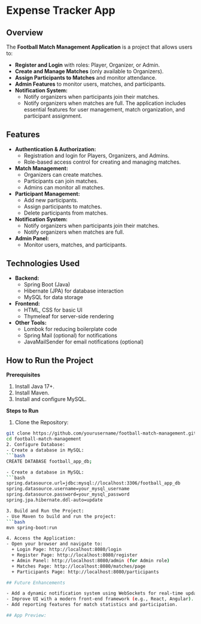 # Expense Tracker App

## Overview

The **Football Match Management Application** is a project that allows users to:
- **Register and Login** with roles: Player, Organizer, or Admin.
- **Create and Manage Matches** (only available to Organizers).
- **Assign Participants to Matches** and monitor attendance.
- **Admin Features** to monitor users, matches, and participants.
- **Notification System:**
  + Notify organizers when participants join their matches.
  + Notify organizers when matches are full.
The application includes essential features for user management, match organization, and participant assignment.

## Features

- **Authentication & Authorization:**
  + Registration and login for Players, Organizers, and Admins.
  + Role-based access control for creating and managing matches.
- **Match Management:**
  + Organizers can create matches.
  + Participants can join matches.
  + Admins can monitor all matches.
- **Participant Management:**
  + Add new participants.
  + Assign participants to matches.
  + Delete participants from matches.
- **Notification System:**
  + Notify organizers when participants join their matches.
  + Notify organizers when matches are full.
- **Admin Panel:**
  + Monitor users, matches, and participants.

## Technologies Used

- **Backend:**
  + Spring Boot (Java)
  + Hibernate (JPA) for database interaction
  + MySQL for data storage
- **Frontend:**
  + HTML, CSS for basic UI
  + Thymeleaf for server-side rendering
- **Other Tools:**
  + Lombok for reducing boilerplate code
  + Spring Mail (optional) for notifications
  + JavaMailSender for email notifications (optional)

## How to Run the Project

**Prerequisites**
1. Install Java 17+.
2. Install Maven.
3. Install and configure MySQL.

**Steps to Run**
1. Clone the Repository:
  ```bash
  git clone https://github.com/yourusername/football-match-management.git
  cd football-match-management
2. Configure Database:
  - Create a database in MySQL:
  ```bash
  CREATE DATABASE football_app_db;

  - Create a database in MySQL:
  ```bash
  spring.datasource.url=jdbc:mysql://localhost:3306/football_app_db
  spring.datasource.username=your_mysql_username
  spring.datasource.password=your_mysql_password
  spring.jpa.hibernate.ddl-auto=update

3. Build and Run the Project:
  - Use Maven to build and run the project:
  ```bash
  mvn spring-boot:run

4. Access the Application:
  - Open your browser and navigate to:
    + Login Page: http://localhost:8080/login
    + Register Page: http://localhost:8080/register
    + Admin Panel: http://localhost:8080/admin (for Admin role)
    + Matches Page: http://localhost:8080/matches/page
    + Participants Page: http://localhost:8080/participants

## Future Enhancements

- Add a dynamic notification system using WebSockets for real-time updates.
- Improve UI with a modern front-end framework (e.g., React, Angular).
- Add reporting features for match statistics and participation.

## App Preview:
